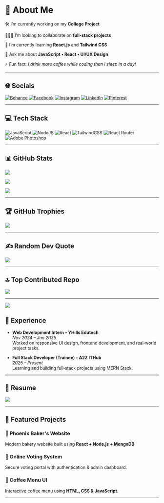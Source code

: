 # 💫 About Me
🛠 I’m currently working on my **College Project**

🧑‍🤝‍🧑 I’m looking to collaborate on **full‑stack projects**

🌱 I’m currently learning **React.js** and **Tailwind CSS**

💬 Ask me about **JavaScript • React • UI/UX Design**

⚡ Fun fact: *I drink more coffee while coding than I sleep in a day!*

---

## 🌐 Socials
[![Behance](https://img.shields.io/badge/Behance-1769ff?logo=behance&logoColor=white)](https://behance.net/sandeeppandit3)
[![Facebook](https://img.shields.io/badge/Facebook-%231877F2.svg?logo=Facebook&logoColor=white)](https://facebook.com/sandip896)
[![Instagram](https://img.shields.io/badge/Instagram-%23E4405F.svg?logo=Instagram&logoColor=white)](https://instagram.com/I_msandippp896)
[![LinkedIn](https://img.shields.io/badge/LinkedIn-%230077B5.svg?logo=linkedin&logoColor=white)](https://www.linkedin.com/in/sandeep-lalbabu-pandit-ba144a242/)
[![Pinterest](https://img.shields.io/badge/Pinterest-%23E60023.svg?logo=Pinterest&logoColor=white)](https://pinterest.com/sandippandit896)

---

## 💻 Tech Stack
![JavaScript](https://img.shields.io/badge/JavaScript-%23323330.svg?style=for-the-badge&logo=javascript&logoColor=%23F7DF1E)
![NodeJS](https://img.shields.io/badge/Node.js-6DA55F?style=for-the-badge&logo=node.js&logoColor=white)
![React](https://img.shields.io/badge/React-20232A?style=for-the-badge&logo=react&logoColor=61DAFB)
![TailwindCSS](https://img.shields.io/badge/TailwindCSS-38B2AC?style=for-the-badge&logo=tailwind-css&logoColor=white)
![React Router](https://img.shields.io/badge/React_Router-CA4245?style=for-the-badge&logo=react-router&logoColor=white)
![Adobe Photoshop](https://img.shields.io/badge/Photoshop-%2331A8FF.svg?style=for-the-badge&logo=adobe-photoshop&logoColor=white)

---

## 📊 GitHub Stats
![](https://github-readme-stats.vercel.app/api?username=sandip89600&theme=dark&hide_border=false&include_all_commits=true&count_private=false)

![](https://nirzak-streak-stats.vercel.app/?user=sandip89600&theme=dark&hide_border=false)

![](https://github-readme-stats.vercel.app/api/top-langs/?username=sandip89600&theme=dark&hide_border=false&layout=compact)

---

## 🏆 GitHub Trophies
![](https://github-profile-trophy.vercel.app/?username=sandip89600&theme=radical&margin-w=4)

---

## ✍️ Random Dev Quote
![](https://quotes-github-readme.vercel.app/api?type=horizontal&theme=radical)

---

## 🔝 Top Contributed Repo
![](https://github-contributor-stats.vercel.app/api?username=sandip89600&limit=5&theme=dark&combine_all_yearly_contributions=true)

---

[![](https://visitcount.itsvg.in/api?id=sandip89600&icon=0&color=0)](https://visitcount.itsvg.in)

## 💼 Experience
- **Web Development Intern – YHills Edutech**  
  *Nov 2024 – Jan 2025*  
  Worked on responsive UI design, frontend development, and real‑world project tasks.

- **Full Stack Developer (Trainee) – A2Z ITHub**  
  *2025 – Present*  
  Learning and building full‑stack projects using MERN Stack.

---

## 📄 Resume
<a href="https://your-resume-link.com" target="_blank">
  <img src="https://img.shields.io/badge/Download_Resume-FF5722?style=for-the-badge&logo=adobeacrobatreader&logoColor=white" />
</a>

---

## 🚀 Featured Projects
### 🔹 **Phoenix Baker's Website**
Modern bakery website built using **React + Node.js + MongoDB**

### 🔹 **Online Voting System**
Secure voting portal with authentication & admin dashboard.

### 🔹 **Coffee Menu UI**
Interactive coffee menu using **HTML, CSS & JavaScript**.

---

